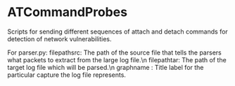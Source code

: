 # ATCommandProbes
Scripts for sending different sequences of attach and detach commands for detection of network vulnerabilities.

For parser.py:
  filepathsrc: The path of the source file that tells the parsers what packets to extract from the large log file.\n
  filepathtar: The path of the target log file which will be parsed.\n
  graphname : Title label for the particular capture the log file represents.
